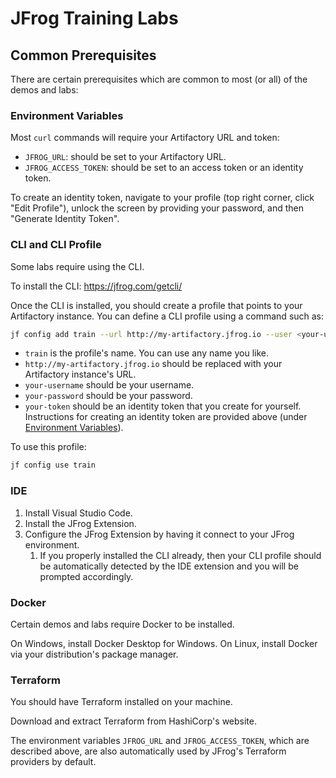 # JFrog Training Labs

## Common Prerequisites

There are certain prerequisites which are common to most (or all) of the demos and labs:

### Environment Variables

Most `curl` commands will require your Artifactory URL and token:

* `JFROG_URL`: should be set to your Artifactory URL.
* `JFROG_ACCESS_TOKEN`: should be set to an access token or an identity token.

To create an identity token, navigate to your profile (top right corner, click "Edit Profile"),
unlock the screen by providing your password, and then "Generate Identity Token".

### CLI and CLI Profile

Some labs require using the CLI.

To install the CLI: https://jfrog.com/getcli/

Once the CLI is installed, you should create a profile that points to your Artifactory instance.
You can define a CLI profile using a command such as:

```bash
jf config add train --url http://my-artifactory.jfrog.io --user <your-username> --password <your-password> --access-token <your-token>
```

* `train` is the profile's name. You can use any name you like.
* `http://my-artifactory.jfrog.io` should be replaced with your Artifactory instance's URL.
* `your-username` should be your username.
* `your-password` should be your password.
* `your-token` should be an identity token that you create for yourself. Instructions for creating an identity token
  are provided above (under [Environment Variables](#environment-variables)).

To use this profile:

```bash
jf config use train
```

### IDE

1. Install Visual Studio Code.
2. Install the JFrog Extension.
3. Configure the JFrog Extension by having it connect to your JFrog environment.
   1. If you properly installed the CLI already, then your CLI profile should be automatically detected by the IDE extension
      and you will be prompted accordingly.

### Docker

Certain demos and labs require Docker to be installed.

On Windows, install Docker Desktop for Windows.
On Linux, install Docker via your distribution's package manager.

### Terraform

You should have Terraform installed on your machine.

Download and extract Terraform from HashiCorp's website.

The environment variables `JFROG_URL` and `JFROG_ACCESS_TOKEN`, which are described above,
are also automatically used by JFrog's Terraform providers by default.
